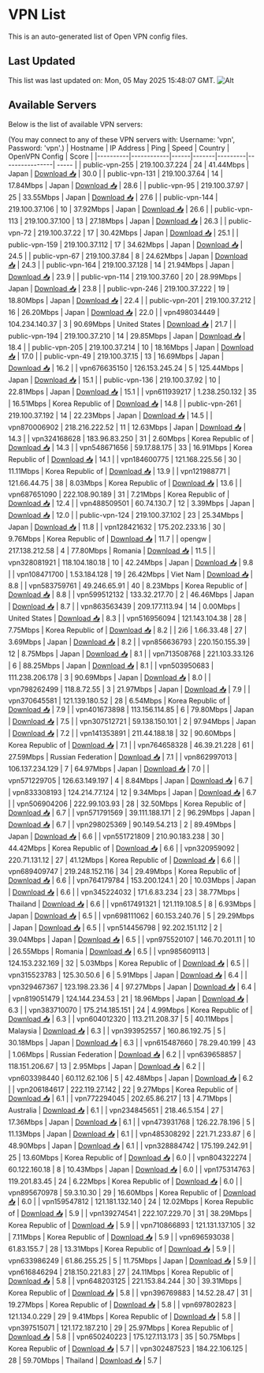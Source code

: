 # VPN List

This is an auto-generated list of Open VPN config files.

## Last Updated

This list was last updated on: Mon, 05 May 2025 15:48:07 GMT.
![Alt](https://repobeats.axiom.co/api/embed/186b98318ef1479477931607c1ad7d823f12451f.svg "Repobeats analytics image")

## Available Servers

Below is the list of available VPN servers:

(You may connect to any of these VPN servers with: Username: 'vpn', Password: 'vpn'.)
| Hostname | IP Address | Ping | Speed | Country | OpenVPN Config | Score |
|----------|------------|------|-------|---------|----------------| ----- |
| public-vpn-255 | 219.100.37.224 | 24 | 41.44Mbps | Japan | [Download 📥](./configs/server_0_JP.ovpn) | 30.0 |
| public-vpn-131 | 219.100.37.64 | 14 | 17.84Mbps | Japan | [Download 📥](./configs/server_1_JP.ovpn) | 28.6 |
| public-vpn-95 | 219.100.37.97 | 25 | 33.55Mbps | Japan | [Download 📥](./configs/server_2_JP.ovpn) | 27.6 |
| public-vpn-144 | 219.100.37.106 | 10 | 37.92Mbps | Japan | [Download 📥](./configs/server_3_JP.ovpn) | 26.6 |
| public-vpn-113 | 219.100.37.100 | 13 | 27.18Mbps | Japan | [Download 📥](./configs/server_4_JP.ovpn) | 26.3 |
| public-vpn-72 | 219.100.37.22 | 17 | 30.42Mbps | Japan | [Download 📥](./configs/server_5_JP.ovpn) | 25.1 |
| public-vpn-159 | 219.100.37.112 | 17 | 34.62Mbps | Japan | [Download 📥](./configs/server_6_JP.ovpn) | 24.5 |
| public-vpn-67 | 219.100.37.84 | 8 | 24.62Mbps | Japan | [Download 📥](./configs/server_7_JP.ovpn) | 24.3 |
| public-vpn-164 | 219.100.37.128 | 14 | 21.94Mbps | Japan | [Download 📥](./configs/server_8_JP.ovpn) | 23.9 |
| public-vpn-114 | 219.100.37.60 | 20 | 28.99Mbps | Japan | [Download 📥](./configs/server_9_JP.ovpn) | 23.8 |
| public-vpn-246 | 219.100.37.222 | 19 | 18.80Mbps | Japan | [Download 📥](./configs/server_10_JP.ovpn) | 22.4 |
| public-vpn-201 | 219.100.37.212 | 16 | 26.20Mbps | Japan | [Download 📥](./configs/server_11_JP.ovpn) | 22.0 |
| vpn498034449 | 104.234.140.37 | 3 | 90.69Mbps | United States | [Download 📥](./configs/server_12_US.ovpn) | 21.7 |
| public-vpn-194 | 219.100.37.210 | 14 | 29.85Mbps | Japan | [Download 📥](./configs/server_13_JP.ovpn) | 18.4 |
| public-vpn-205 | 219.100.37.214 | 10 | 18.16Mbps | Japan | [Download 📥](./configs/server_14_JP.ovpn) | 17.0 |
| public-vpn-49 | 219.100.37.15 | 13 | 16.69Mbps | Japan | [Download 📥](./configs/server_15_JP.ovpn) | 16.2 |
| vpn676635150 | 126.153.245.24 | 5 | 125.44Mbps | Japan | [Download 📥](./configs/server_16_JP.ovpn) | 15.1 |
| public-vpn-136 | 219.100.37.92 | 10 | 22.81Mbps | Japan | [Download 📥](./configs/server_17_JP.ovpn) | 15.1 |
| vpn611939217 | 1.238.250.132 | 35 | 16.51Mbps | Korea Republic of | [Download 📥](./configs/server_18_KR.ovpn) | 14.8 |
| public-vpn-261 | 219.100.37.192 | 14 | 22.23Mbps | Japan | [Download 📥](./configs/server_19_JP.ovpn) | 14.5 |
| vpn870006902 | 218.216.222.52 | 11 | 12.63Mbps | Japan | [Download 📥](./configs/server_20_JP.ovpn) | 14.3 |
| vpn324168628 | 183.96.83.250 | 31 | 2.60Mbps | Korea Republic of | [Download 📥](./configs/server_21_KR.ovpn) | 14.3 |
| vpn548671656 | 59.17.88.175 | 33 | 16.91Mbps | Korea Republic of | [Download 📥](./configs/server_22_KR.ovpn) | 14.1 |
| vpn184600775 | 121.168.225.56 | 30 | 11.11Mbps | Korea Republic of | [Download 📥](./configs/server_23_KR.ovpn) | 13.9 |
| vpn121988771 | 121.66.44.75 | 38 | 8.03Mbps | Korea Republic of | [Download 📥](./configs/server_24_KR.ovpn) | 13.6 |
| vpn687651090 | 222.108.90.189 | 31 | 7.21Mbps | Korea Republic of | [Download 📥](./configs/server_25_KR.ovpn) | 12.4 |
| vpn488509501 | 60.74.130.7 | 12 | 3.39Mbps | Japan | [Download 📥](./configs/server_26_JP.ovpn) | 12.0 |
| public-vpn-124 | 219.100.37.102 | 23 | 25.34Mbps | Japan | [Download 📥](./configs/server_27_JP.ovpn) | 11.8 |
| vpn128421632 | 175.202.233.16 | 30 | 9.76Mbps | Korea Republic of | [Download 📥](./configs/server_28_KR.ovpn) | 11.7 |
| opengw | 217.138.212.58 | 4 | 77.80Mbps | Romania | [Download 📥](./configs/server_29_RO.ovpn) | 11.5 |
| vpn328081921 | 118.104.180.18 | 10 | 42.24Mbps | Japan | [Download 📥](./configs/server_30_JP.ovpn) | 9.8 |
| vpn108471700 | 1.53.184.128 | 19 | 26.42Mbps | Viet Nam | [Download 📥](./configs/server_31_VN.ovpn) | 8.8 |
| vpn583759761 | 49.246.65.91 | 40 | 8.23Mbps | Korea Republic of | [Download 📥](./configs/server_32_KR.ovpn) | 8.8 |
| vpn599512132 | 133.32.217.70 | 2 | 46.46Mbps | Japan | [Download 📥](./configs/server_33_JP.ovpn) | 8.7 |
| vpn863563439 | 209.177.113.94 | 14 | 0.00Mbps | United States | [Download 📥](./configs/server_34_US.ovpn) | 8.3 |
| vpn516956094 | 121.143.104.38 | 28 | 7.75Mbps | Korea Republic of | [Download 📥](./configs/server_35_KR.ovpn) | 8.2 |
| 2i6 | 1.66.33.48 | 27 | 3.69Mbps | Japan | [Download 📥](./configs/server_36_JP.ovpn) | 8.2 |
| vpn856636793 | 220.150.155.39 | 12 | 8.75Mbps | Japan | [Download 📥](./configs/server_37_JP.ovpn) | 8.1 |
| vpn713508768 | 221.103.33.126 | 6 | 88.25Mbps | Japan | [Download 📥](./configs/server_38_JP.ovpn) | 8.1 |
| vpn503950683 | 111.238.206.178 | 3 | 90.69Mbps | Japan | [Download 📥](./configs/server_39_JP.ovpn) | 8.0 |
| vpn798262499 | 118.8.72.55 | 3 | 21.97Mbps | Japan | [Download 📥](./configs/server_40_JP.ovpn) | 7.9 |
| vpn370645581 | 121.139.180.52 | 28 | 6.54Mbps | Korea Republic of | [Download 📥](./configs/server_41_KR.ovpn) | 7.9 |
| vpn401673898 | 113.156.114.85 | 6 | 79.80Mbps | Japan | [Download 📥](./configs/server_42_JP.ovpn) | 7.5 |
| vpn307512721 | 59.138.150.101 | 2 | 97.94Mbps | Japan | [Download 📥](./configs/server_43_JP.ovpn) | 7.2 |
| vpn141353891 | 211.44.188.18 | 32 | 90.60Mbps | Korea Republic of | [Download 📥](./configs/server_44_KR.ovpn) | 7.1 |
| vpn764658328 | 46.39.21.228 | 61 | 27.59Mbps | Russian Federation | [Download 📥](./configs/server_45_RU.ovpn) | 7.1 |
| vpn862997013 | 106.137.234.129 | 7 | 64.97Mbps | Japan | [Download 📥](./configs/server_46_JP.ovpn) | 7.0 |
| vpn571229705 | 126.63.149.197 | 4 | 8.84Mbps | Japan | [Download 📥](./configs/server_47_JP.ovpn) | 6.7 |
| vpn833308193 | 124.214.77.124 | 12 | 9.34Mbps | Japan | [Download 📥](./configs/server_48_JP.ovpn) | 6.7 |
| vpn506904206 | 222.99.103.93 | 28 | 32.50Mbps | Korea Republic of | [Download 📥](./configs/server_49_KR.ovpn) | 6.7 |
| vpn571791569 | 39.111.188.171 | 2 | 96.29Mbps | Japan | [Download 📥](./configs/server_50_JP.ovpn) | 6.7 |
| vpn298025369 | 90.149.54.213 | 2 | 89.49Mbps | Japan | [Download 📥](./configs/server_51_JP.ovpn) | 6.6 |
| vpn551721809 | 210.90.183.238 | 30 | 44.42Mbps | Korea Republic of | [Download 📥](./configs/server_52_KR.ovpn) | 6.6 |
| vpn320959092 | 220.71.131.12 | 27 | 41.12Mbps | Korea Republic of | [Download 📥](./configs/server_53_KR.ovpn) | 6.6 |
| vpn689409747 | 219.248.152.116 | 34 | 29.49Mbps | Korea Republic of | [Download 📥](./configs/server_54_KR.ovpn) | 6.6 |
| vpn764179784 | 153.200.124.1 | 20 | 10.03Mbps | Japan | [Download 📥](./configs/server_55_JP.ovpn) | 6.6 |
| vpn345224032 | 171.6.83.234 | 23 | 38.77Mbps | Thailand | [Download 📥](./configs/server_56_TH.ovpn) | 6.6 |
| vpn617491321 | 121.119.108.5 | 8 | 6.93Mbps | Japan | [Download 📥](./configs/server_57_JP.ovpn) | 6.5 |
| vpn698111062 | 60.153.240.76 | 5 | 29.29Mbps | Japan | [Download 📥](./configs/server_58_JP.ovpn) | 6.5 |
| vpn514456798 | 92.202.151.112 | 2 | 39.04Mbps | Japan | [Download 📥](./configs/server_59_JP.ovpn) | 6.5 |
| vpn975520107 | 146.70.201.11 | 10 | 26.55Mbps | Romania | [Download 📥](./configs/server_60_RO.ovpn) | 6.5 |
| vpn985609113 | 124.153.232.169 | 32 | 5.03Mbps | Korea Republic of | [Download 📥](./configs/server_61_KR.ovpn) | 6.5 |
| vpn315523783 | 125.30.50.6 | 6 | 5.91Mbps | Japan | [Download 📥](./configs/server_62_JP.ovpn) | 6.4 |
| vpn329467367 | 123.198.23.36 | 4 | 97.27Mbps | Japan | [Download 📥](./configs/server_63_JP.ovpn) | 6.4 |
| vpn819051479 | 124.144.234.53 | 21 | 18.96Mbps | Japan | [Download 📥](./configs/server_64_JP.ovpn) | 6.3 |
| vpn383710070 | 175.214.185.151 | 24 | 4.99Mbps | Korea Republic of | [Download 📥](./configs/server_65_KR.ovpn) | 6.3 |
| vpn604012320 | 113.211.208.37 | 5 | 40.11Mbps | Malaysia | [Download 📥](./configs/server_66_MY.ovpn) | 6.3 |
| vpn393952557 | 160.86.192.75 | 5 | 30.18Mbps | Japan | [Download 📥](./configs/server_67_JP.ovpn) | 6.3 |
| vpn615487660 | 78.29.40.199 | 43 | 1.06Mbps | Russian Federation | [Download 📥](./configs/server_68_RU.ovpn) | 6.2 |
| vpn639658857 | 118.151.206.67 | 13 | 2.95Mbps | Japan | [Download 📥](./configs/server_69_JP.ovpn) | 6.2 |
| vpn603398440 | 60.112.62.106 | 5 | 42.48Mbps | Japan | [Download 📥](./configs/server_70_JP.ovpn) | 6.2 |
| vpn206184617 | 222.119.27.142 | 22 | 9.27Mbps | Korea Republic of | [Download 📥](./configs/server_71_KR.ovpn) | 6.1 |
| vpn772294045 | 202.65.86.217 | 13 | 4.71Mbps | Australia | [Download 📥](./configs/server_72_AU.ovpn) | 6.1 |
| vpn234845651 | 218.46.5.154 | 27 | 17.36Mbps | Japan | [Download 📥](./configs/server_73_JP.ovpn) | 6.1 |
| vpn473931768 | 126.22.78.196 | 5 | 11.13Mbps | Japan | [Download 📥](./configs/server_74_JP.ovpn) | 6.1 |
| vpn485308292 | 221.71.233.87 | 6 | 48.90Mbps | Japan | [Download 📥](./configs/server_75_JP.ovpn) | 6.1 |
| vpn328884742 | 175.199.242.91 | 25 | 13.60Mbps | Korea Republic of | [Download 📥](./configs/server_76_KR.ovpn) | 6.0 |
| vpn804322274 | 60.122.160.18 | 8 | 10.43Mbps | Japan | [Download 📥](./configs/server_77_JP.ovpn) | 6.0 |
| vpn175314763 | 119.201.83.45 | 24 | 6.22Mbps | Korea Republic of | [Download 📥](./configs/server_78_KR.ovpn) | 6.0 |
| vpn895670978 | 59.3.10.30 | 29 | 16.60Mbps | Korea Republic of | [Download 📥](./configs/server_79_KR.ovpn) | 6.0 |
| vpn159547812 | 121.181.132.140 | 24 | 12.02Mbps | Korea Republic of | [Download 📥](./configs/server_80_KR.ovpn) | 5.9 |
| vpn139274541 | 222.107.229.70 | 31 | 38.29Mbps | Korea Republic of | [Download 📥](./configs/server_81_KR.ovpn) | 5.9 |
| vpn710866893 | 121.131.137.105 | 32 | 7.11Mbps | Korea Republic of | [Download 📥](./configs/server_82_KR.ovpn) | 5.9 |
| vpn696593038 | 61.83.155.7 | 28 | 13.31Mbps | Korea Republic of | [Download 📥](./configs/server_83_KR.ovpn) | 5.9 |
| vpn633986249 | 61.86.255.25 | 5 | 11.75Mbps | Japan | [Download 📥](./configs/server_84_JP.ovpn) | 5.9 |
| vpn616846294 | 218.150.221.83 | 27 | 24.11Mbps | Korea Republic of | [Download 📥](./configs/server_85_KR.ovpn) | 5.8 |
| vpn648203125 | 221.153.84.244 | 30 | 39.31Mbps | Korea Republic of | [Download 📥](./configs/server_86_KR.ovpn) | 5.8 |
| vpn396769883 | 14.52.28.47 | 31 | 19.27Mbps | Korea Republic of | [Download 📥](./configs/server_87_KR.ovpn) | 5.8 |
| vpn697802823 | 121.134.0.229 | 29 | 9.41Mbps | Korea Republic of | [Download 📥](./configs/server_88_KR.ovpn) | 5.8 |
| vpn397515071 | 121.172.187.210 | 29 | 25.97Mbps | Korea Republic of | [Download 📥](./configs/server_89_KR.ovpn) | 5.8 |
| vpn650240223 | 175.127.113.173 | 35 | 50.75Mbps | Korea Republic of | [Download 📥](./configs/server_90_KR.ovpn) | 5.7 |
| vpn302487523 | 184.22.106.125 | 28 | 59.70Mbps | Thailand | [Download 📥](./configs/server_91_TH.ovpn) | 5.7 |
